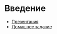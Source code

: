 # Введение

  * [Презентация](http://yadi.sk/d/lijcgT3D07QfE)
  * [Домашнее задание](https://github.com/cripi-javascript/dz-2-basics)